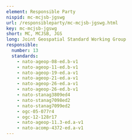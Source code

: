 ```yaml
---
element: Responsible Party
nispid: mc-mcjsb-jgswg
url: /responsibleparty/mc-mcjsb-jgswg.html
key: mc-mcjsb-jgswg
short: MC, MCJSB, JGS
long: Joint Geospatial Standard Working Group
responsible:
  number: 13
  standards:
    - nato-ageop-08-ed.b-v1
    - nato-ageop-11-ed.b-v1
    - nato-ageop-19-ed.a-v1
    - nato-ageop-21-ed.a-v1
    - nato-ageop-26-ed.a-v1
    - nato-ageop-26-ed.b-v1
    - nato-stanag3809ed4
    - nato-stanag7098ed2
    - nato-stanag7099ed2
    - ogc-05-077r4
    - ogc-12-128r17
    - nato-ageop-11.3-ed.a-v1
    - nato-acomp-4372-ed.a-v1
---
```

